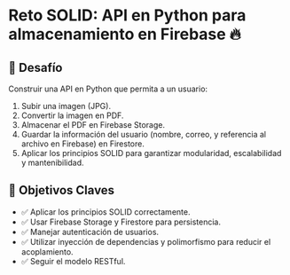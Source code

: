 # Reto SOLID: API en Python para almacenamiento en Firebase 🔥
## 📌 Desafío

Construir una API en Python que permita a un usuario:

1. Subir una imagen (JPG).
2. Convertir la imagen en PDF.
3. Almacenar el PDF en Firebase Storage.
4. Guardar la información del usuario (nombre, correo, y referencia al archivo en Firebase) en Firestore.
5. Aplicar los principios SOLID para garantizar modularidad, escalabilidad y mantenibilidad.

## 🎯 Objetivos Claves

- ✅ Aplicar los principios SOLID correctamente.
- ✅ Usar Firebase Storage y Firestore para persistencia.
- ✅ Manejar autenticación de usuarios.
- ✅ Utilizar inyección de dependencias y polimorfismo para reducir el acoplamiento.
- ✅ Seguir el modelo RESTful.